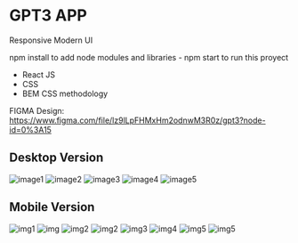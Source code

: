 # GPT3 APP

Responsive Modern UI

npm install to add node modules and libraries - npm start to run this proyect

- React JS
- CSS
- BEM CSS methodology

FIGMA Design: https://www.figma.com/file/lz9lLpFHMxHm2odnwM3R0z/gpt3?node-id=0%3A15

## Desktop Version

![image1](src/assets/desk1.jpeg)
![image2](src/assets/desk2.jpeg)
![image3](src/assets/desk4.jpeg)
![image4](src/assets/desk5.jpeg)
![image5](src/assets/desk6.jpeg)

## Mobile Version

![img1](src/assets/mobile1.jpeg)
![img](src/assets/mobile8.jpeg)
![img2](src/assets/mobile2.jpeg)
![img2](src/assets/mobile3.jpeg)
![img3](src/assets/mobile4.jpeg)
![img4](src/assets/mobile5.jpeg)
![img5](src/assets/mobile6.jpeg)
![img5](src/assets/mobile7.jpeg)
